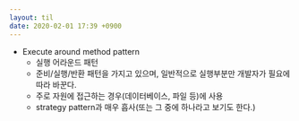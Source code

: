 ```yaml
---
layout: til
date: 2020-02-01 17:39 +0900
---
```


* Execute around method pattern
  * 실행 어라운드 패턴
  * 준비/실행/반환 패턴을 가지고 있으며, 일반적으로 실행부분만 개발자가 필요에 따라 바꾼다.
  * 주로 자원에 접근하는 경우(데이터베이스, 파일 등)에 사용
  * strategy pattern과 매우 흡사(또는 그 중에 하나라고 보기도 한다.)
